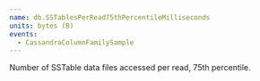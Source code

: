 ```yaml
---
name: db.SSTablesPerRead75thPercentileMilliseconds
units: bytes (B)
events:
  - CassandraColumnFamilySample
---
```


Number of SSTable data files accessed per read, 75th percentile.